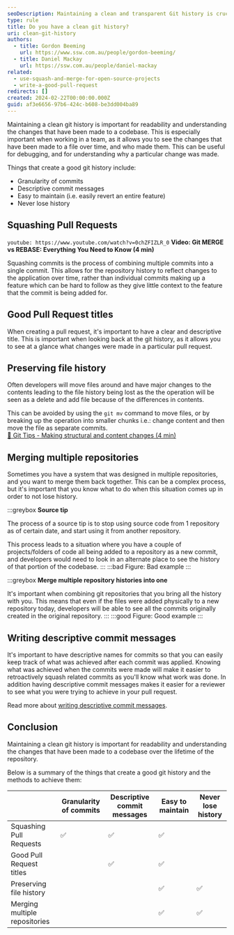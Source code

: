 ```yaml
---
seoDescription: Maintaining a clean and transparent Git history is crucial for codebase readability and understanding changes made over time.
type: rule
title: Do you have a clean git history?
uri: clean-git-history
authors:
  - title: Gordon Beeming
    url: https://www.ssw.com.au/people/gordon-beeming/
  - title: Daniel Mackay
    url: https://ssw.com.au/people/daniel-mackay
related:
  - use-squash-and-merge-for-open-source-projects
  - write-a-good-pull-request
redirects: []
created: 2024-02-22T00:00:00.000Z
guid: af3e6656-97b6-424c-b608-be3dd004ba89
---
```


Maintaining a clean git history is important for readability and understanding the changes that have been made to a codebase. This is especially important when working in a team, as it allows you to see the changes that have been made to a file over time, and who made them. This can be useful for debugging, and for understanding why a particular change was made.

Things that create a good git history include:

<!--endintro-->

- Granularity of commits
- Descriptive commit messages
- Easy to maintain (i.e. easily revert an entire feature)
- Never lose history

## Squashing Pull Requests

`youtube: https://www.youtube.com/watch?v=0chZFIZLR_0`
**Video: Git MERGE vs REBASE: Everything You Need to Know (4 min)**

Squashing commits is the process of combining multiple commits into a single commit. This allows for the repository history to reflect changes to the application over time, rather than individual commits making up a feature which can be hard to follow as they give little context to the feature that the commit is being added for.

## Good Pull Request titles

When creating a pull request, it's important to have a clear and descriptive title. This is important when looking back at the git history, as it allows you to see at a glance what changes were made in a particular pull request.

## Preserving file history

Often developers will move files around and have major changes to the contents leading to the file history being lost as the the operation will be seen as a delete and add file because of the differences in contents.

This can be avoided by using the `git mv` command to move files, or by breaking up the operation into smaller chunks i.e.: change content and then move the file as separate commits.\
[📝 Git Tips - Making structural and content changes (4 min)](https://www.youtube.com/watch?v=u0CtXbQ-ggY)

## Merging multiple repositories

Sometimes you have a system that was designed in multiple repositories, and you want to merge them back together. This can be a complex process, but it's important that you know what to do when this situation comes up in order to not lose history.

:::greybox
**Source tip**

The process of a source tip is to stop using source code from 1 repository as of certain date, and start using it from another repository.

This process leads to a situation where you have a couple of projects/folders of code all being added to a repository as a new commit, and developers would need to look in an alternate place to see the history of that portion of the codebase.
:::
:::bad
Figure: Bad example
:::

:::greybox
**Merge multiple repository histories into one**

It's important when combining git repositories that you bring all the history with you. This means that even if the files were added physically to a new repository today, developers will be able to see all the commits originally created in the original repository.
:::
:::good
Figure: Good example
:::

## Writing descriptive commit messages

It's important to have descriptive names for commits so that you can easily keep track of what was achieved after each commit was applied. Knowing what was achieved when the commits were made will make it easier to retroactively squash related commits as you'll know what work was done. In addition having descriptive commit messages makes it easier for a reviewer to see what you were trying to achieve in your pull request.

Read more about [writing descriptive commit messages](/use-emojis-in-your-commits).

## Conclusion

Maintaining a clean git history is important for readability and understanding the changes that have been made to a codebase over the lifetime of the repository.

Below is a summary of the things that create a good git history and the methods to achieve them:

|                               | Granularity of commits | Descriptive commit messages | Easy to maintain | Never lose history |
| ----------------------------- | ---------------------- | --------------------------- | ---------------- | ------------------ |
| Squashing Pull Requests       | ✅                     | ✅                          | ✅               |                    |
| Good Pull Request titles      |                        | ✅                          | ✅               |                    |
| Preserving file history       |                        |                             | ✅               | ✅                 |
| Merging multiple repositories |                        |                             | ✅               | ✅                 |
